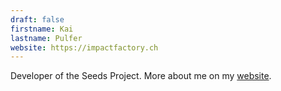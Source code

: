 ```yaml
---
draft: false
firstname: Kai
lastname: Pulfer
website: https://impactfactory.ch
---
```


Developer of the Seeds Project. More about me on my [website](https://impactfactory.ch/en/kai-pulfer).
